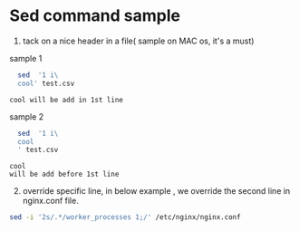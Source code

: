 
# Sed command sample 

1. tack on a nice header in a file( sample on MAC os, it's a must) 

 sample 1
```bash  
  sed  '1 i\ 
  cool' test.csv
```
```
cool will be add in 1st line
```
 sample 2
```bash  
  sed  '1 i\ 
  cool
  ' test.csv
```
```
cool 
will be add before 1st line
```
2. override specific line, in below example , we override the second line in nginx.conf file.
```bash
sed -i '2s/.*/worker_processes 1;/' /etc/nginx/nginx.conf 	
```